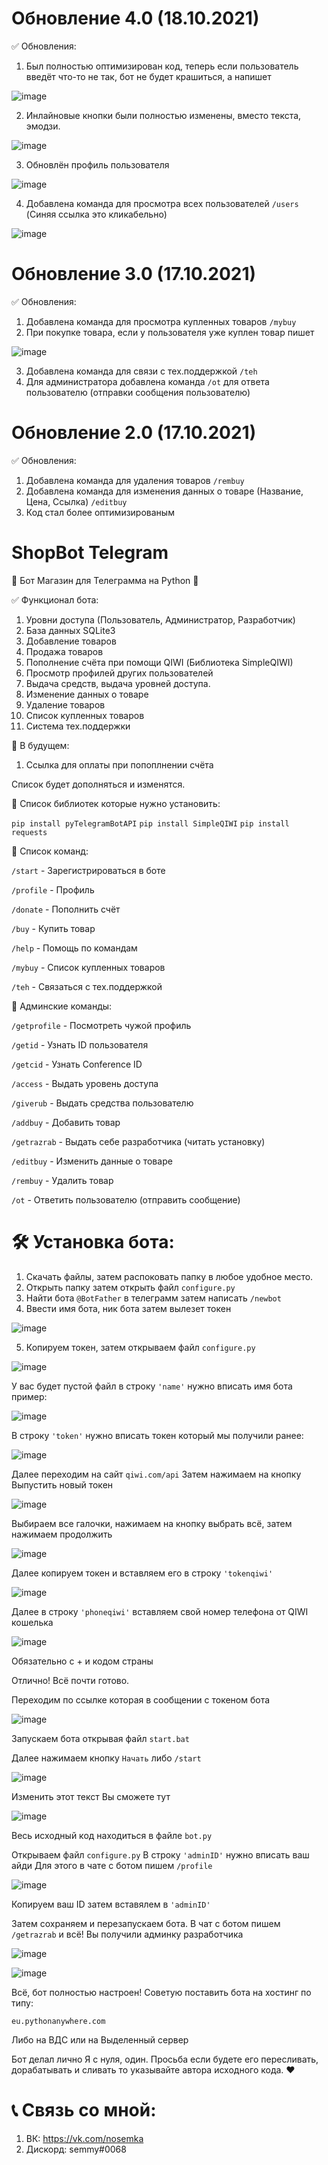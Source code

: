 # Обновление 4.0 (18.10.2021)
✅ Обновления:
1. Был полностью оптимизирован код, теперь если пользователь введёт что-то не так, бот не будет крашиться, а напишет

![image](https://user-images.githubusercontent.com/94528892/142433868-40037a8b-5315-430e-b0ef-6409b71933aa.png)

2. Инлайновые кнопки были полностью изменены, вместо текста, эмодзи.

![image](https://user-images.githubusercontent.com/94528892/142434248-5501e81b-8bdb-488d-8b80-ae9e67bdc82d.png)

3. Обновлён профиль пользователя

![image](https://user-images.githubusercontent.com/94528892/142441734-2ae0cd85-8e00-45cd-915f-8b4c4bc07524.png)

4. Добавлена команда для просмотра всех пользователей `/users` (Синяя ссылка это кликабельно)

![image](https://user-images.githubusercontent.com/94528892/142456863-6b5f112a-c3f6-4e7b-9a02-c650ebb04faa.png)

# Обновление 3.0 (17.10.2021)
✅ Обновления:
1. Добавлена команда для просмотра купленных товаров `/mybuy`
2. При покупке товара, если у пользователя уже куплен товар пишет

![image](https://user-images.githubusercontent.com/94528892/142281705-32ca0121-258c-471e-8f93-d2b94d97de10.png)

3. Добавлена команда для связи с тех.поддержкой `/teh`
4. Для администратора добавлена команда `/ot` для ответа пользователю (отправки сообщения пользователю)

# Обновление 2.0 (17.10.2021)

✅ Обновления:
1. Добавлена команда для удаления товаров `/rembuy`
2. Добавлена команда для изменения данных о товаре (Название, Цена, Ссылка) `/editbuy`
3. Код стал более оптимизированым

# ShopBot Telegram

🤖 Бот Магазин для Телеграмма на Python 🤖


✅ Функционал бота:
1. Уровни доступа (Пользователь, Администратор, Разработчик)
2. База данных SQLite3
3. Добавление товаров
4. Продажа товаров
5. Пополнение счёта при помощи QIWI (Библиотека SimpleQIWI)
6. Просмотр профилей других пользователей
7. Выдача средств, выдача уровней доступа.
8. Изменение данных о товаре
9. Удаление товаров
10. Список купленных товаров
11. Система тех.поддержки

🎄 В будущем:
1. Ссылка для оплаты при попоплнении счёта

Список будет дополняться и изменятся.

📄 Список библиотек которые нужно установить:

`pip install pyTelegramBotAPI`
`pip install SimpleQIWI`
`pip install requests`

👾 Список команд:

`/start` - Зарегистрироваться в боте

`/profile` - Профиль

`/donate` - Пополнить счёт

`/buy` - Купить товар

`/help` - Помощь по командам

`/mybuy` - Список купленных товаров

`/teh` - Связаться с тех.поддержкой

🚨 Админские команды: 

`/getprofile` - Посмотреть чужой профиль

`/getid` - Узнать ID пользователя

`/getcid` - Узнать Conference ID

`/access` - Выдать уровень доступа

`/giverub` - Выдать средства пользователю

`/addbuy` - Добавить товар

`/getrazrab` - Выдать себе разработчика (читать установку)

`/editbuy` - Изменить данные о товаре

`/rembuy` - Удалить товар

`/ot` - Ответить пользователю (отправить сообщение)


# 🛠 Установка бота:
1. Скачать файлы, затем распоковать папку в любое удобное место.
2. Открыть папку затем открыть файл `configure.py`
3. Найти бота  `@BotFather` в телеграмм затем написать `/newbot`
4. Ввести имя бота, ник бота затем вылезет токен

![image](https://user-images.githubusercontent.com/94528892/142181389-673cf369-2fe2-4c73-ae62-6e10ea822d38.png)

5. Копируем токен, затем открываем файл `configure.py`

![image](https://user-images.githubusercontent.com/94528892/142181704-064533e2-7af9-421e-b08e-82be42200835.png)

У вас будет пустой файл в строку `'name'` нужно вписать имя бота пример: 

![image](https://user-images.githubusercontent.com/94528892/142181871-63a7cd9c-7428-44d3-b2d8-63b7952a10b2.png)

В строку `'token'` нужно вписать токен который мы получили ранее:

![image](https://user-images.githubusercontent.com/94528892/142182021-cd38d9e2-97ab-4eb6-a61e-41df4975f5a2.png)

Далее переходим на сайт `qiwi.com/api`
Затем нажимаем на кнопку Выпустить новый токен

![image](https://user-images.githubusercontent.com/94528892/142182251-166e666b-55c8-419c-b6ac-8b66d014f7c4.png)

Выбираем все галочки, нажимаем на кнопку выбрать всё, затем нажимаем продолжить

![image](https://user-images.githubusercontent.com/94528892/142182421-919cf712-94f9-4a31-8c86-e4b22465799d.png)

Далее копируем токен и вставляем его в строку `'tokenqiwi'`

![image](https://user-images.githubusercontent.com/94528892/142182632-4aba3460-54d9-45c0-a904-38ea00978d90.png)

Далее в строку `'phoneqiwi'` вставляем свой номер телефона от QIWI кошелька

![image](https://user-images.githubusercontent.com/94528892/142182904-01d53418-6e1a-4252-b288-f75dd17b5e55.png)

Обязательно с + и кодом страны

Отлично! Всё почти готово.

Переходим по ссылке которая в сообщении с токеном бота

![image](https://user-images.githubusercontent.com/94528892/142183064-5031e215-cc3d-4d41-8685-e92f4d3c87f2.png)

Запускаем бота открывая файл `start.bat`

Далее нажимаем кнопку `Начать` либо `/start`

![image](https://user-images.githubusercontent.com/94528892/142184773-1c887e02-b542-40e1-ac62-fbcf3d567ea9.png)

Изменить этот текст Вы сможете тут

![image](https://user-images.githubusercontent.com/94528892/142184832-fd03b4b4-84f6-497c-99bb-2eafcc0bdf42.png)

Весь исходный код находиться в файле `bot.py`

Открываем файл `configure.py`
В строку `'adminID'` нужно вписать ваш айди
Для этого в чате с ботом пишем `/profile`

![image](https://user-images.githubusercontent.com/94528892/142185194-f71a4acd-f48d-470f-aaaa-66c666a755b1.png)

Копируем ваш ID затем вставялем в `'adminID'`

Затем сохраняем и перезапускаем бота.
В чат с ботом пишем `/getrazrab` и всё! Вы получили админку разработчика

![image](https://user-images.githubusercontent.com/94528892/142185660-f9b67c5b-d8c7-4a21-97d9-ff4a95471398.png)

![image](https://user-images.githubusercontent.com/94528892/142185690-eff4296c-ede4-4322-837d-7d9827655d68.png)

Всё, бот полностью настроен!
Советую поставить бота на хостинг по типу:

`eu.pythonanywhere.com`

Либо на ВДС или на Выделенный сервер

Бот делал лично Я с нуля, один. Просьба если будете его пересливать, дорабатывать и сливать то указывайте автора исходного кода. ❤

# 📞 Связь со мной:

1. ВК: https://vk.com/nosemka
2. Дискорд: semmy#0068
